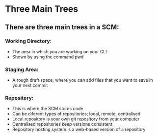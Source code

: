 # Three Main Trees

## There are three main trees in a SCM:

### Working Directory:
- The area in which you are working on your CLI
- Shown by using the command pwd

### Staging Area:
- A rough draft space, where you can add files that you want to save in your next commit

### Repository:
- This is where the SCM stores code
- Can be diferent types of repositories; local, remote, centralised
- Local repository is your own git repository from your computer
- Centralised repositories keep versions consistent
- Repository hosting system is a web-based version of a repository

